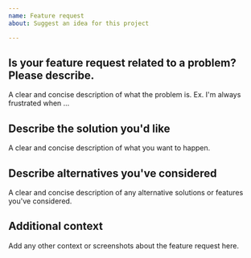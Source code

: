```yaml
---
name: Feature request
about: Suggest an idea for this project

---
```


## Is your feature request related to a problem? Please describe.
A clear and concise description of what the problem is. Ex. I'm always frustrated when ...

## Describe the solution you'd like
A clear and concise description of what you want to happen.

## Describe alternatives you've considered
A clear and concise description of any alternative solutions or features you've considered.

## Additional context
Add any other context or screenshots about the feature request here.
